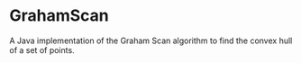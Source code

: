 # GrahamScan

A Java implementation of the Graham Scan algorithm to find the convex hull of a set of points.